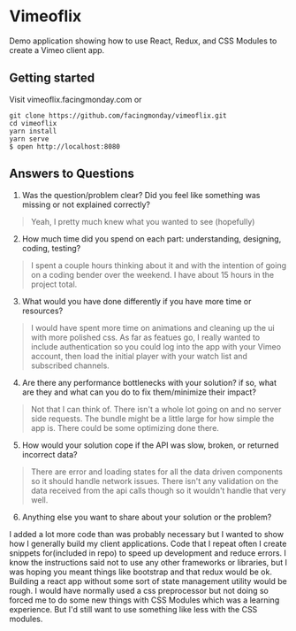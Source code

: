 # Vimeoflix

Demo application showing how to use React, Redux, and CSS Modules to create a Vimeo client app.

## Getting started

Visit vimeoflix.facingmonday.com or 

```
git clone https://github.com/facingmonday/vimeoflix.git
cd vimeoflix
yarn install
yarn serve
$ open http://localhost:8080
```

## Answers to Questions

1. Was the question/problem clear? Did you feel like something was missing or not explained correctly?

> Yeah, I pretty much knew what you wanted to see (hopefully)

2. How much time did you spend on each part: understanding, designing, coding, testing?

> I spent a couple hours thinking about it and with the intention of going on a coding bender
> over the weekend. I have about 15 hours in the project total. 

3. What would you have done differently if you have more time or resources?

> I would have spent more time on animations and cleaning up the ui with more polished css. As far
> as featues go, I really wanted to include authentication so you could log into the app with
> your Vimeo account, then load the initial player with your watch list and subscribed channels. 

4. Are there any performance bottlenecks with your solution? if so, what are they and what can you do to fix them/minimize their impact?

> Not that I can think of. There isn't a whole lot going on and no server side requests. The bundle might be
> a little large for how simple the app is. There could be some optimizing done there.

5. How would your solution cope if the API was slow, broken, or returned incorrect data?

> There are error and loading states for all the data driven components so it should handle network issues.
> There isn't any validation on the data received from the api calls though so it wouldn't handle that very well.

6. Anything else you want to share about your solution or the problem?

I added a lot more code than was probably necessary but I wanted to show how I generally build my client 
applications. Code that I repeat often I create snippets for(included in repo) to speed up development and 
reduce errors. I know the instructions said not to use any other frameworks or libraries, but I was hoping you
meant things like bootstrap and that redux would be ok. Building a react app without some sort of state
management utility would be rough. I would have normally used a css preprocessor but not doing so forced me to do some new things with CSS Modules which was a learning experience. But I'd still want to use something like less with
the CSS modules.
